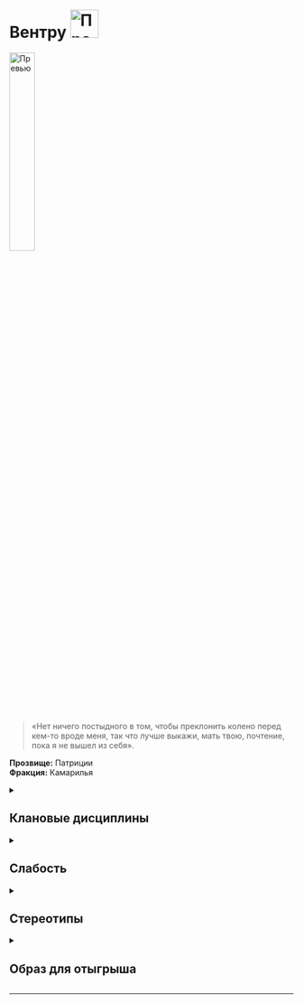 
# Вентру <img src="https://cdn.discordapp.com/attachments/1374311310501875752/1429069725769531443/1024px-Ventrue_symbol.png?ex=68f4cc65&is=68f37ae5&hm=5e1e355145d001b62bbe7ce21fbe24b6f0f5dd7c723fbe5d46a6001ecc16dac9" width="50" alt="Превью">

<img src="https://cdn.discordapp.com/attachments/1374311310501875752/1428662797213892731/ce84853cff62349eeee95d165e9afcfd.jpg?ex=68f3516a&is=68f1ffea&hm=c6a2ed8b0853cc5a07ae5ae156a3e81838ea1b99de36e13441dde2b304358dae" width="30%" alt="Превью">

> «Нет ничего постыдного в том, чтобы преклонить колено перед кем-то вроде меня, так что лучше выкажи, мать твою, почтение, пока я не вышел из себя».

**Прозвище:** Патриции\
**Фракция:** Камарилья

<details>
  <summary> <h2> Клановые дисциплины </h2> </summary>

 <details> 
  <summary> Доминирование </summary>


  > Доминирование — способность управлять мыслями и действиями окружающих


   <details> 
  <summary> Как пользоваться? </summary>

```
Все силы Доминирования требуют установления зрительного контакта, и поэтому применять их можно только в индивидуальном порядке Кроме того, вампир должен отдавать приказы
своей жертве голосом — только самые простые команды (вроде «иди» или «стой») можно отдать при помощижестов. Как бы то ни было, для того, чтобы подчиниться воле вампира —
вне зависимости от того, насколько он искусен и могуч, — жертва должна понимать, чего он от неё хочет
```

</details>

   <details> 
  <summary> • Приказ </summary>

> Взглянув в глаза жертвы, вампир произносит простой односложный приказ, которому жертва должна немедленно подчиниться.

**Использование:** Приказ,  олжен быть чётким и однозначным: беги, согласись, упади, зевни, подпрыгни, засмейся, сдайся, замри, закричи, следуй за мной и т. п. Если приказ
будет неоднозначным или слишком сложным, жертва может выполнить его медленно или крайне неэффективно. Жертве нельзя приказать навредить самой себе, так что команда «умри» не сработает.

**Подсказка** Приказ можно замаскировать от посторонних ушей, встроив его в любое, самое невинное предложение. Для этого вампиру придётся установить зрительный контакт и произнести предложение, обозначив слово‑приказ интонацией. Конечно, чрезвычайно бдительный наблюдатель (и даже сама жертва) сможет это заметить, но если он не разбирается в сверхъестественных силах, то вряд ли ему придёт в голову на полном серьёзе рассматривать слово и последовавшее за ним действие иначе, чем странное совпадение.
Чем больше игрок получит успехов, тем дольше и (или) энергичнее жертва будет выполнять полученный приказ — будет бежать несколько ходов кряду, покатится со смеху или начнёт исступлённо вопить.

**Ограничение** Приказ, не соответствующий натуре жертвы или противоречащий её непосредственным интересам, будет далеко не столь эффективным. Например, приказ «спи» в самый разгар какой‑нибудь опасной ситуации или приказ «атакуй» под дулом полицейского дробовика может не привести к желаемому эффекту. Или вообще не сработать.

**Проверка** манипуляция + запугивание

**Сложность** Запас воли жертвы

  </details>


  <details> 
  <summary> •• Внушение </summary>

> Эта сила позволяет вампиру вербально запрограммировать жертву, вложив в её подсознание гипнотическое внушение, которому она вынуждена будет подчиниться, когда придёт время.

**Использование:** Во время внушения ни Сородич, ни его жертва не должны отвлекаться — внушение требует полной концентрации и тщательного подбора словесных формулировок. Вампир может либо активировать гипнотическую «программу» сразу после внушения, либо добавить к нему триггер — условное событие, которое её запустит. Жертва должна понимать то,
что ей говорит вампир, но поддерживать зрительный контакт необходимо только в процессе самого внушения

**Подсказка** Внушённые приказы могут быть как очень простыми (принести нужный вампиру предмет), так и довольно сложными (наблюдать за кем‑нибудь, записывать, что он делает, и каждый вечер передавать собранную информацию вампиру)
Количество успехов определяет, насколько глубоко внушение укоренится в подсознании жертвы. Если персонаж получит один‑два успеха, жертва вряд ли станет делать то, что покажется
ей странным (жертва может выйти из помещения, но вряд ли станет угонять машину). Три‑четыре означают, что жертва сделает что угодно, что не подвергнет её жизнь опасности. Пять и более успехов означают, что вампир может внушить жертве практически любую команду.

**Ограничение** Эту силу нельзя использовать для того, чтобы внедрять в память жертвы ложные воспоминания и иллюзии. Так, например, жертву нельзя заставить поверить, что она видит белого кролика или что её одежда охвачена огнём. Разум жертвы способен хранить только одно внушение.
Вампир не сможет заставить жертву причинить себе вред напрямую или заставить её поступить вопреки своей натуре. То есть, получив пять успехов, можно заставить
50‑килограммового доходягу броситься на вышибалу втрое тяжелее его самого, но нельзя заставить его пустить себе пулю в лоб.
Если вампир попытается внушить жертве новую «программу» до того, как та сумеет выполнить старую, нужно сравнить количество успехов, полученных в первый и во второй раз. В подсознании жертвы остаётся программа с большим количеством успехов. Если же успехов поровну, новая программа замещает старую.

**Проверка** манипуляции + лидерства

**Сложность** Запас воли жертвы

  </details>


  <details> 
  <summary> ••• Забвение </summary>

> Установив зрительный контакт с жертвой, вампир получает доступ к её памяти и может стирать, добавлять и изменять её воспоминания по собственному усмотрению.

**Использование:** Вампир задаёт жертве прямые вопросы и выслушивает её ответы. Степень и глубина воздействия зависит от того, чего добивается вампир.
Он может как слегка изменить недавние воспоминания , так и полностью уничтожить всё, что хранилось в памяти жертвы. Игрок объявляет, какие изменения
он хочет внести в воспоминания жертвы.

**Подсказка**  Если вампир вкладывает в память жертвы новые воспоминания, то надёжность подложной памяти зависит от того, насколько подробно и продуманно они будут сфабрикованы. Простые и неполные воспоминания («Прошлой ночью ты ходил в кино») рассыплются под внешним воздействием куда проще, чем детальные и проработанные («Ты хотел написать своей подруге, пока стоял в очереди в тот новый кинотеатр, но понял, что она не успеет на се‑ анс, поэтому пошёл один. Телефон ты выключил.
Фильм был довольно зрелищный, но слабоватый. Под конец ты устал, пошёл домой, посмотрел телевизор и лёг спать пораньше»).

**Ограничение** Нет ничего сложного в том, чтобы забраться к жертве в голову и просто выдернуть все воспоминания о прошлой ночи, не зная, что она делала вечером, однако такой подход оставит в её памяти зияющую пустоту, которая непременно привлечёт внимание жертвы, и у неё, возможно, возникнет вполне закономерное желание узнать, что там было раньше. А это, естественно, может быть чревато проблемами. Конечно, Сородич всегда может заполнить эту пустоту ложными воспоминаниями, однако они никогда не будут столь же достоверными, как настоящие.
Жертва может запомнить, что её кто‑то укусил, но будет думать, что это была, например, бродячая собака. Фрагменты особо значимых воспоминаний могут возвращаться к жертве
во снах или всплывать в памяти в результате воз действия знакомых запахов, образов, фраз и т. п. Впрочем, даже в наилучшем для жертвы случае она сможет связать эти фрагменты воедино не раньше, чем через несколько месяцев, а то и лет.
Обратите внимание, что этот процесс всегда может ускорить другой вампир, владеющий этой силой, — как опытный гипнотизёр‑психотерапевт, извлекающий подавленные воспоминания.

**Проверка** смекалки + хитрости

**Сложность** Запас воли жертвы

Успехи Воздействие
1 успех Можно удалить одно воспоминание, которое вернётся сутки спустя.
2 успеха Можно удалить (но не изменить) воспоминание навсегда.
3 успеха Можно внести в воспоминания не большие изменения.
4 успеха Можно целиком изменить или удалить из памяти жертвы одну сцену.
5 успехов Можно реконструировать воспоминания, касающиеся огромных периодов из жизни жертвы.

  </details>


  </details>

   <details> 
  <summary> Стойкость </summary>
     
 >  Дисциплина позволяющая проявлять неуязвимость к разному роду дамагу.   Такого вампира можно пронзить мечом, сбросить с крыши или переехать грузовиком — там, где любой другой бы погиб или переломал все кости, Сородич, владеющий Стойкостью, способен отделаться парой синяков.
Стойкость также помогает переносить самые опасные для вампиров воздействия вроде солнечного света или огня,

**Использование:** Показатель Стойкости прибавляется к пулу проверки на прочность, когда персонаж получает лёгкие или тяжёлые повреждения. Кроме того, персонаж может пройти проверку Стойкости в качестве проверки на прочность, даже если получает губительные повреждения, которые в противном случае считаются неотвратимыми, — укусы вампиров, удары когтей оборотней, магические эффекты, огонь, солнечный свет или особо тяжкие физические повреждения. Об уроне, повреждениях и проверках на прочность подробнее [еще не написано]()

 <details> 
  <summary> Величие  </summary>

> Величие — это Дисциплина, которая позволяет манипулировать эмоциями. Обладающие ею вампиры способны вселять страстное рвение и бессознательный ужас как в смертных, так и в вампиров

   <details> 
  <summary> •  </summary>

> 

**Использование:**

**Подсказка** 

**Ограничение** 

**Проверка** 

**Сложность** 

  </details>
     
</details>

   <details> 
  <summary> •  </summary>

> 

**Использование:**

**Подсказка** 

**Ограничение** 

**Проверка** 

**Сложность** 

  </details>
     
</details>

   <details> 
  <summary> •  </summary>

> 

**Использование:**

**Подсказка** 

**Ограничение** 

**Проверка** 

**Сложность** 

  </details>
     
</details>


</details>

</details>

</details>

<details> 
  <summary> <h2> Слабость </h2> </summary>
  
Всем вентру присущ утончённый вкус — в пищу им годится кровь только одной определённой категории смертных. Когда игрок создаёт персонажа‑вентру, он должен вместе с рассказчиком определить эту категорию. Обратите внимание, что выбор этот окончательный, и после начала игры его уже нельзя будет изменить. Кровь смертных, не относящихся к выбранной категории (в том числе кровь животных), не пополняет запас пунктов крови персонажа вне зависимости от того, сколько он её выпьет, — его просто немедленно стошнит.

  **Исключения** Кровь других сородичей

</details>

<details> 
  <summary> <h2> Стереотипы </h2> </summary>

**Что клан думает о вампирских сообществах?**
  - о Комарилье: наше величайшее достижение и наша величайшая ответственность.
  - о Шабаше: психушка, которой заправляют психи
  - об Анархах: несмотря на неисправимый инфантилизм, есть в том, что они делают, нечто достойное восхищения.

**Что клан думает о других кланах и что другие кланы думают о них?**

  
  ```
                                                Что думает клан о других кланах                                            Что думают другие кланы об Вентру
---------------------------------------------------------------------------------------------------------------------------------------------------------------------------

                                                                                     Камарилья

---------------------------------------------------------------------------------------------------------------------------------------------------------------------------
Бруха                             Вот что бывает, когда отказываешься признавать поражение.                           Господин Рожа, познакомьтесь с мистером Ботинком.
---------------------------------------------------------------------------------------------------------------------------------------------------------------------------
Гангрел                           Кто бы мог подумать, что в примитивном разуме дикаря                                Есть вожди и похуже… но ненамного.
                                  есть место для столь непомерной гордыни.
---------------------------------------------------------------------------------------------------------------------------------------------------------------------------     
Малкавиане                        Чистку следует устраивать сразу, как только осознаёшь, что начинаешь                Мой король, я сошью тебе новое платье!
                                  искать оправдание их поступкам.
---------------------------------------------------------------------------------------------------------------------------------------------------------------------------
Носферату                         На удивление полезны, нужнотолько привыкнуть к их одиозной наружности               Недосягаемые и могущественные,но только до тех пор, 
                                  и непомерно раздутой самооценке.                                                    пока им не понадобятся твои услуги. С них всегда
                                                                                                                      проси двойную цену — они могут себе это позволить.
---------------------------------------------------------------------------------------------------------------------------------------------------------------------------
Тореадор                          Каждому королю нужна королева, а в клане Розы множество королев.                    Почему старшие братья всегда ведут себя как
                                                                                                                      безмозглые задиры?
---------------------------------------------------------------------------------------------------------------------------------------------------------------------------
Тремер                            Полезные союзники и опасные враги в одном лице. Лучше сразу дать им                 Кесарю — кесарево. По счастью, наш кесарь слишком
                                  понять, кто тут главный.                                                            ослеплён корыстью, чтобы понимать, где сокрыт ключ
                                                                                                                      к истинной власти.
---------------------------------------------------------------------------------------------------------------------------------------------------------------------------

                                                                                            Шабаш

---------------------------------------------------------------------------------------------------------------------------------------------------------------------------

Лассомбра                        опасные самозванцы, зарящиеся на венец, что принадлежит нам по праву                 Разве достойно королей рядиться в обноски и скрываться 
                                 достоинства и чести.                                                                 среди рабов?
---------------------------------------------------------------------------------------------------------------------------------------------------------------------------
Цимисхи                          Разве липкого зловония их насквозь прогнивших душ недостаточно, чтобы                Мы воюем достаточно долго — стоит признать, что
                                 понять, что от них стоит держаться подальше?                                         погибать с честью они умеют.
---------------------------------------------------------------------------------------------------------------------------------------------------------------------------

                                                                                          Независимые

---------------------------------------------------------------------------------------------------------------------------------------------------------------------------
Каитифы                          Эти жалкие ублюдки не заслуживают даже собственных имён. Сохранность
                                 моей мебели волнует меня больше, чем сохранность их бесполезных жизней.
---------------------------------------------------------------------------------------------------------------------------------------------------------------------------
Ассамиты                         Полезны, но только до тех пор, пока их яд не просочится в нашу кровь.                Стервятники, терзающие труп давно почившего величия.
---------------------------------------------------------------------------------------------------------------------------------------------------------------------------
Джованни                         наши мертворождённые родственнички, которые так и не научились                       Они часто забывают, что Борджиа и Медичи вершили судьбы 
                                 отличать добро от зла, а то, что можно трахать, от того, что нельзя.                 народов задолго до рождения Макиавелли.
---------------------------------------------------------------------------------------------------------------------------------------------------------------------------
Последователи Сета               Если в твоём домене завелись змеи, следует устроить им встречу                       Можете сколько угодно поливать нас грязью, главное, 
                                 с их владыкой — солнцем.                                                             приходите ещё.
---------------------------------------------------------------------------------------------------------------------------------------------------------------------------
Равнос                           Ни одно царство не может существовать, путаясь с побеждёнными.                       Мне кажется, этим мудозвонам просто нравится, когда
                                                                                                                      их все ненавидят, — другого повода всё время лезть на
                                                                                                                      рожон я просто не вижу.
---------------------------------------------------------------------------------------------------------------------------------------------------------------------------

```



</details>


<details> 
  <summary> <h2> Образ для отыгрыша </h2> </summary>

  <details> 
  <summary> Экспозиция  </summary>

Пока другие кланы проворачивали свои мелкие интрижки, Вентру пользовались благосклонностью Цезаря, помогали советами Карлу Великому, финансировали экспедиции эпохи Великих географических открытий и управляли политикой Святого Престола. Власть — вот их наследие, и любой вентру, едва став птенцом, начинает восхождение к вершинам могущества, к престолам старейшин, что держат в своих руках судьбы мира. С незапамятных времён они были серыми кардиналами мира смертных и полноправными владыками мира Сородичей.
Естественно, другие кланы считают их претензии в лучшем случае безосновательным самодовольством, а в худшем — назойливой надменностью, за которую,конечно же, полагается жестокая расплата. Понятно, что кто‑то должен быть главным, но почему этим кем‑то всегда должен быть многоречивый напыщенный вентру? Впрочем, стоит отметить, что корона — не самый удобный головной убор, и хотя положение обязывает, далеко не у всех Патрициев получается сносить критику плебеев с достоинством — даже самые добродетельные из владетельных Сородичей порой ведут себя как кровожадные тираны. Нынешний клан Вентру — это синтез древности и современности, в котором старое и новое сосуществуют, пребывая друг с другом в поразительном контрасте. Старейшины клана владеют древним золотом из сокровищниц Креза, а молодёжьделает новые деньги на биржах и колебаниях курсоввалют. Старейшины командуют армиями и руководят политикой государств, а неонаты меняют мир при помощи онлайн‑сервисов и мобильных приложений. Но, несмотря на всё своё богатство, славную историю клана и положение в обществе Проклятых, Вентру,как и другие Сородичи, бессильны перед зовом великого уравнителя всех вампиров — драгоценной крови.
    
</details>

  <details> 
  <summary> Внешний вид  </summary>

Классические костюмы и платья сшитые на заказ, в каком- нибудь неприлично дорогом ателье в индивидуальном экземпляре из дорогих и качественных тканей. Может быть немного статусных акссесуаров. Если вентру выглядит не безупречно, это значит, что всю ночь он как минимум гонялся за охотниками из Общества Леопольда или в одиночку отражал набеги Шабаша.
    
</details>

 <details> 
  <summary> Убежища </summary>

Дорогое, богатое, блистательное, грандиозное, вычурное, — для его описания подойдёт любой из этих эпитетов. 
   
</details>

 <details> 
  <summary> Биографии </summary>

Внимание Вентру может привлечь любой смертный, уже сумевший кое‑чего добиться в жизни, поскольку подбирать и оценивать потенциальных потомков будущие сиры начинают задолго до их Становления. Чаще всего выбор Патрициев падает на светских львиц, отпрысков богатых семей, корпоративных карьеристов, армейских офицеров и изредка — на самых многообещающих тёмных лошадок.
При создании персонажа‑вентру рекомендуется не экономить на фактах биографии, поскольку практически все Патриции обладают как минимум значительным богатством и статусом
   
</details>


</details>

</details>

-------------------------------------------------------------------------------------------------------------------------------------------------------------------------------------------------

